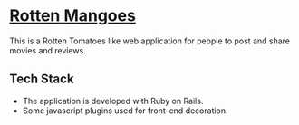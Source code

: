 # [Rotten Mangoes](https://xhan91-rotten-mangoes.herokuapp.com/)

This is a Rotten Tomatoes like web application for people to post and share movies and reviews.


## Tech Stack 
- The application is developed with Ruby on Rails. 
- Some javascript plugins used for front-end decoration.